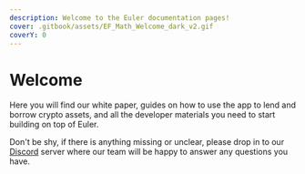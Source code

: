 ```yaml
---
description: Welcome to the Euler documentation pages!
cover: .gitbook/assets/EF_Math_Welcome_dark_v2.gif
coverY: 0
---
```


# Welcome

Here you will find our white paper, guides on how to use the app to lend and borrow crypto assets, and all the developer materials you need to start building on top of Euler.

Don't be shy, if there is anything missing or unclear, please drop in to our [Discord](https://discord.gg/CdG97VSYGk) server where our team will be happy to answer any questions you have.
